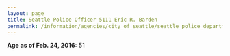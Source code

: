 ```yaml
---
layout: page
title: Seattle Police Officer 5111 Eric R. Barden
permalink: /information/agencies/city_of_seattle/seattle_police_department/copbook/5111/
---
```


**Age as of Feb. 24, 2016:** 51
